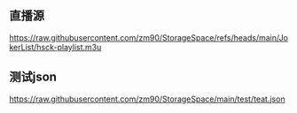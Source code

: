 
## 直播源
https://raw.githubusercontent.com/zm90/StorageSpace/refs/heads/main/JokerList/hsck-playlist.m3u
## 测试json
https://raw.githubusercontent.com/zm90/StorageSpace/main/test/teat.json

